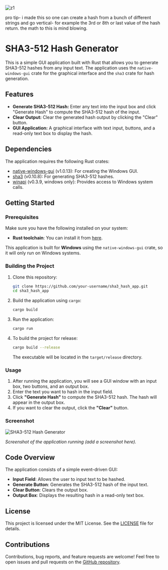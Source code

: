 

![z1](https://github.com/user-attachments/assets/332f7d5a-7c10-4aff-ba86-862376aa67fe)





pro tip- i made this so one can create a hash from a bunch of different strings and go vertical- for example the 3rd or 8th or last value of the hash return. the math to this is mind blowing. 






# SHA3-512 Hash Generator

This is a simple GUI application built with Rust that allows you to generate SHA3-512 hashes from any input text. The application uses the `native-windows-gui` crate for the graphical interface and the `sha3` crate for hash generation.

## Features

- **Generate SHA3-512 Hash:** Enter any text into the input box and click "Generate Hash" to compute the SHA3-512 hash of the input.
- **Clear Output:** Clear the generated hash output by clicking the "Clear" button.
- **GUI Application:** A graphical interface with text input, buttons, and a read-only text box to display the hash.

## Dependencies

The application requires the following Rust crates:

- [native-windows-gui](https://crates.io/crates/native-windows-gui) (v1.0.13): For creating the Windows GUI.
- [sha3](https://crates.io/crates/sha3) (v0.10.8): For generating SHA3-512 hashes.
- [winapi](https://crates.io/crates/winapi) (v0.3.9, windows only): Provides access to Windows system calls.

## Getting Started

### Prerequisites

Make sure you have the following installed on your system:

- **Rust toolchain**: You can install it from [here](https://www.rust-lang.org/tools/install).

This application is built for **Windows** using the `native-windows-gui` crate, so it will only run on Windows systems.

### Building the Project

1. Clone this repository:

    ```bash
    git clone https://github.com/your-username/sha3_hash_app.git
    cd sha3_hash_app
    ```

2. Build the application using `cargo`:

    ```bash
    cargo build
    ```

3. Run the application:

    ```bash
    cargo run
    ```

4. To build the project for release:

    ```bash
    cargo build --release
    ```

   The executable will be located in the `target/release` directory.

### Usage

1. After running the application, you will see a GUI window with an input box, two buttons, and an output box.
2. Enter the text you want to hash in the input field.
3. Click **"Generate Hash"** to compute the SHA3-512 hash. The hash will appear in the output box.
4. If you want to clear the output, click the **"Clear"** button.

### Screenshot

![SHA3-512 Hash Generator](screenshot.png)

*Screenshot of the application running (add a screenshot here).*

## Code Overview

The application consists of a simple event-driven GUI:

- **Input Field**: Allows the user to input text to be hashed.
- **Generate Button**: Generates the SHA3-512 hash of the input text.
- **Clear Button**: Clears the output box.
- **Output Box**: Displays the resulting hash in a read-only text box.

## License

This project is licensed under the MIT License. See the [LICENSE](LICENSE) file for details.

## Contributions

Contributions, bug reports, and feature requests are welcome! Feel free to open issues and pull requests on the [GitHub repository](https://github.com/your-username/sha3_hash_app).

